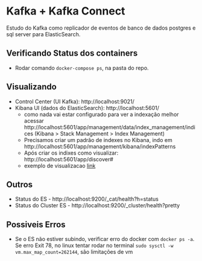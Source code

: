 # Kafka + Kafka Connect
 Estudo do Kafka como replicador de eventos de banco de dados postgres e sql server para ElasticSearch.

## Verificando Status dos containers
 - Rodar comando `docker-compose ps`, na pasta do repo.


## Visualizando
 - Control Center (UI Kafka): http://localhost:9021/
 - Kibana UI (dados do ElasticSearch): http://localhost:5601/
    - como nada vai estar configurado para ver a indexação melhor acessar http://localhost:5601/app/management/data/index_management/indices (Kibana > Stack Management > Index Management)
    - Precisamos criar um padrão de indexes no Kibana, indo em http://localhost:5601/app/management/kibana/indexPatterns
    - Após criar os indixes como visualizar: http://localhost:5601/app/discover#
    - exemplo de visualizacao [link](http://localhost:5601/app/discover?#/?_g=(filters:!(),refreshInterval:(pause:!t,value:0),time:(from:now-15m,to:now))&_a=(columns:!(payload.after.id,payload.after.email,payload.after.first_name,payload.after.gender,payload.after.create_ts),filters:!(),index:'0ddc39d0-d454-11eb-a2cb-85a6b5a81faf',interval:auto,query:(language:kuery,query:''),sort:!(!(_score,desc),!(payload.after.create_ts,desc))))

## Outros
 - Status do ES - http://localhost:9200/_cat/health?h=status
 - Status do Cluster ES - http://localhost:9200/_cluster/health?pretty


## Possiveis Erros
 - Se o ES não estiver subindo, verificar erro do docker com `docker ps -a`. Se erro Exit 78, no linux tentar rodar no terminal `sudo sysctl -w vm.max_map_count=262144`, são limitações de vm

